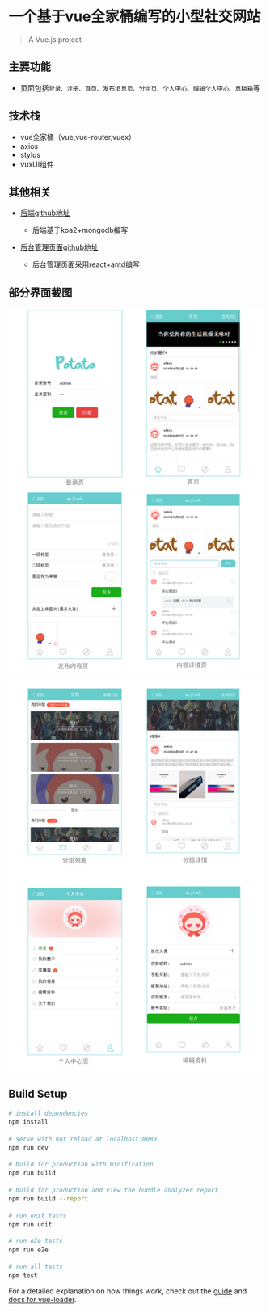 # 一个基于vue全家桶编写的小型社交网站
 
> A Vue.js project

## 主要功能

* 页面包括`登录、注册、首页、发布消息页、分组页、个人中心、编辑个人中心、草稿箱`等
 
## 技术栈
* vue全家桶（vue,vue-router,vuex）
* axios
* stylus
* vuxUI组件
 
## 其他相关
* [后端github地址](https://github.com/mcjisok/koa2)
  * 后端基于koa2+mongodb编写
  
* [后台管理页面github地址](https://github.com/mcjisok/react-backends)
  * 后台管理页面采用react+antd编写
  
## 部分界面截图
![Screenshot1](https://github.com/mcjisok/vue-vux/blob/master/Screenshot/vue-vux_01.jpg)
![Screenshot1](https://github.com/mcjisok/vue-vux/blob/master/Screenshot/vue-vux_02.jpg)
![Screenshot1](https://github.com/mcjisok/vue-vux/blob/master/Screenshot/vue-vux_03.jpg)
![Screenshot1](https://github.com/mcjisok/vue-vux/blob/master/Screenshot/vue-vux_04.jpg)


## Build Setup

``` bash
# install dependencies
npm install

# serve with hot reload at localhost:8080
npm run dev

# build for production with minification
npm run build

# build for production and view the bundle analyzer report
npm run build --report

# run unit tests
npm run unit

# run e2e tests
npm run e2e

# run all tests
npm test
```

For a detailed explanation on how things work, check out the [guide](http://vuejs-templates.github.io/webpack/) and [docs for vue-loader](http://vuejs.github.io/vue-loader).
